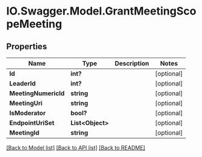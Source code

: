 # IO.Swagger.Model.GrantMeetingScopeMeeting
## Properties

Name | Type | Description | Notes
------------ | ------------- | ------------- | -------------
**Id** | **int?** |  | [optional] 
**LeaderId** | **int?** |  | [optional] 
**MeetingNumericId** | **string** |  | [optional] 
**MeetingUri** | **string** |  | [optional] 
**IsModerator** | **bool?** |  | [optional] 
**EndpointUriSet** | **List&lt;Object&gt;** |  | [optional] 
**MeetingId** | **string** |  | [optional] 

[[Back to Model list]](../README.md#documentation-for-models) [[Back to API list]](../README.md#documentation-for-api-endpoints) [[Back to README]](../README.md)

